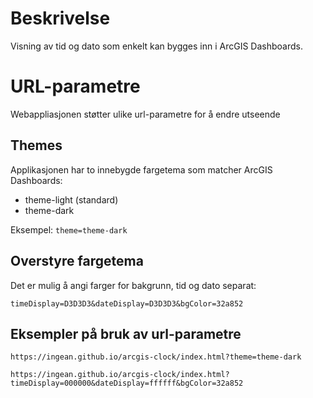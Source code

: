 # Beskrivelse
Visning av tid og dato som enkelt kan bygges inn i ArcGIS Dashboards.

# URL-parametre
Webappliasjonen støtter ulike url-parametre for å endre utseende

## Themes
Applikasjonen har to innebygde fargetema som matcher ArcGIS Dashboards:
* theme-light (standard)
* theme-dark

Eksempel:
`theme=theme-dark`

## Overstyre fargetema
Det er mulig å angi farger for bakgrunn, tid og dato separat:
```
timeDisplay=D3D3D3&dateDisplay=D3D3D3&bgColor=32a852
```
## Eksempler på bruk av url-parametre
```
https://ingean.github.io/arcgis-clock/index.html?theme=theme-dark

https://ingean.github.io/arcgis-clock/index.html?timeDisplay=000000&dateDisplay=ffffff&bgColor=32a852
```
